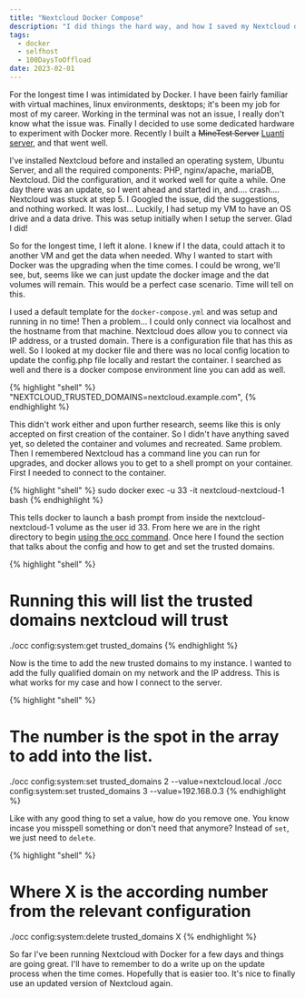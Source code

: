 ```yaml
---
title: "Nextcloud Docker Compose"
description: "I did things the hard way, and how I saved my Nextcloud data and began using docker"
tags:
  - docker
  - selfhost
  - 100DaysToOffload
date: 2023-02-01
---
```


For the longest time I was intimidated by Docker. I have been fairly familiar with virtual machines, linux environments, desktops; it's been my job for most of my career. Working in the terminal was not an issue, I really don't know what the issue was. Finally I decided to use some dedicated hardware to experiment with Docker more. Recently I built a ~~MineTest Server~~ [Luanti server](/blog/dockerize-luanti/), and that went well.

I've installed Nextcloud before and installed an operating system, Ubuntu Server, and all the required components: PHP, nginx/apache, mariaDB, Nextcloud. Did the configuration, and it worked well for quite a while. One day there was an update, so I went ahead and started in, and.... crash.... Nextcloud was stuck at step 5. I Googled the issue, did the suggestions, and nothing worked. It was lost... Luckily, I had setup my VM to have an OS drive and a data drive. This was setup initially when I setup the server. Glad I did!

So for the longest time, I left it alone. I knew if I the data, could attach it to another VM and get the data when needed. Why I wanted to start with Docker was the upgrading when the time comes. I could be wrong, we'll see, but, seems like we can just update the docker image and the dat volumes will remain. This would be a perfect case scenario. Time will tell on this.

I used a default template for the `docker-compose.yml` and was setup and running in no time! Then a problem... I could only connect via localhost and the hostname from that machine. Nextcloud does allow you to connect via IP address, or a trusted domain. There is a configuration file that has this as well. So I looked at my docker file and there was no local config location to update the config.php file locally and restart the container. I searched as well and there is a docker compose environment line you can add as well.

{% highlight "shell" %}
  "NEXTCLOUD_TRUSTED_DOMAINS=nextcloud.example.com",
{% endhighlight %}

This didn't work either and upon further research, seems like this is only accepted on first creation of the container. So I didn't have anything saved yet, so deleted the container and volumes and recreated. Same problem. Then I remembered Nextcloud has a command line you can run for upgrades, and docker allows you to get to a shell prompt on your container. First I needed to connect to the container.

{% highlight "shell" %}
sudo docker exec -u 33 -it nextcloud-nextcloud-1 bash
{% endhighlight %}

This tells docker to launch a bash prompt from inside the nextcloud-nextcloud-1 volume as the user id 33. From here we are in the right directory to begin [using the occ command](https://docs.nextcloud.com/server/stable/admin_manual/configuration_server/occ_command.html). Once here I found the section that talks about the config and how to get and set the trusted domains.

{% highlight "shell" %}
# Running this will list the trusted domains nextcloud will trust
./occ config:system:get trusted_domains
{% endhighlight %}

Now is the time to add the new trusted domains to my instance. I wanted to add the fully qualified domain on my network and the IP address. This is what works for my case and how I connect to the server.

{% highlight "shell" %}
# The number is the spot in the array to add into the list.
./occ config:system:set trusted_domains 2 --value=nextcloud.local
./occ config:system:set trusted_domains 3 --value=192.168.0.3
{% endhighlight %}

Like with any good thing to set a value, how do you remove one. You know incase you misspell something or don't need that anymore? Instead of ```set```, we just need to ```delete```.

{% highlight "shell" %}
# Where X is the according number from the relevant configuration
./occ config:system:delete trusted_domains X
{% endhighlight %}

So far I've been running Nextcloud with Docker for a few days and things are going great. I'll have to remember to do a write up on the update process when the time comes. Hopefully that is easier too. It's nice to finally use an updated version of Nextcloud again.